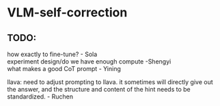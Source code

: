 # VLM-self-correction

## TODO:  
how exactly to fine-tune? - Sola​  
experiment design/do we have enough compute -Shengyi​  
what makes a good CoT prompt - Yining​  

llava: need to adjust prompting to llava. it sometimes will directly give out the answer, and the structure and content of the hint needs to be standardized. - Ruchen

